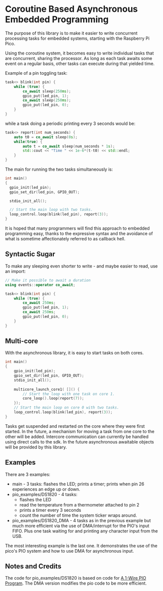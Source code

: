 # Coroutine Based Asynchronous Embedded Programming

The purpose of this library is to make it easier to write concurrent
processing tasks for embedded systems, starting with the 
Raspberry Pi Pico.

Using the coroutine system, it becomes easy to write individual tasks
that are concurrent, sharing the processor. As long as each task 
awaits some event on a regular basis, other tasks can execute during
that yielded time.

Example of a pin toggling task:
```cpp
task<> blink(int pin) {
    while (true) {
        co_await sleep(250ms);
        gpio_put(led_pin, 1);
        co_await sleep(250ms);
        gpio_put(led_pin, 0);	
    }
}
```
while a task doing a periodic printing every 3 seconds would be:
```cpp
task<> report(int num_seconds) {
    auto t0 = co_await sleep(0s);
    while(true) {
        auto t = co_await sleep(num_seconds * 1s);
        std::cout << "Time " << 1e-6*(t-t0) << std::endl;
    }
}
```

The main for running the two tasks simultaneously is:
```cpp
int main()
{
  gpio_init(led_pin);
  gpio_set_dir(led_pin, GPIO_OUT);

  stdio_init_all();

  // Start the main loop with two tasks.
  loop_control.loop(blink(led_pin), report(3));
}
```

It is hoped that many programmers will find this approach
to embedded programming easy, thanks to the expressive syntax
and the avoidance of what is sometime affectionately referred to
as callback hell.

## Syntactic Sugar

To make any sleeping even shorter to write - and maybe easier to read, use
an import:

```cpp
// Make it possible to await a duration
using events::operator co_await;

task<> blink(int pin) {
    while (true) {
        co_await 250ms;
        gpio_put(led_pin, 1);
        co_await 250ms;
        gpio_put(led_pin, 0);	
    }
}
```

## Multi-core

With the asynchronous library, it is easy to start tasks on both cores.
```cpp
int main()
{
	gpio_init(led_pin);
	gpio_set_dir(led_pin, GPIO_OUT);
	stdio_init_all();
  
  	multicore_launch_core1( []() {
		// Start the loop with one task on core 1.
		core_loop().loop(report(7));
	});
	// Start the main loop on core 0 with two tasks.
	loop_control.loop(blink(led_pin), report(3));
}
```
Tasks get suspended and restarted on the core where they were first started.
In the future, a mechanism for moving a task from one core to the other will be added.
Intercore communication can currently be handled using direct calls to the sdk.
In the future asynchronous awaitable objects will be provided by this library.

## Examples

There are 3 examples:
- main - 3 tasks: flashes the LED; prints a timer; prints when pin 26 experiences
an edge up or down.
- pio_examples/DS1820 - 4 tasks:
    - flashes the LED
    - read the temperature from a thermometer attached to pin 2
    - prints a timer every 3 seconds
    - count the number of time the system ticker wraps around.
- pio_examples/DS1820_DMA - 4 tasks as in the previous example but much
more efficient via the use of DMA/interrupt for the PIO's input FIFO. Plus one task
waiting for and printing any character input from the USB.

The most interesting example is the last one. It demonstrates
the use of the pico's PIO system and how to use DMA for asynchronous input.

## Notes and Credits
The code for pio_examples/DS1820 is based on code for
[A 1-Wire PIO Program](https://www.i-programmer.info/programming/hardware/14527-the-pico-in-c-a-1-wire-pio-program.html).
The DMA version modifies the pio code to be more efficient.
